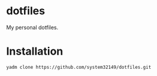 # dotfiles
My personal dotfiles.

# Installation
```bash
yadm clone https://github.com/system32149/dotfiles.git
```